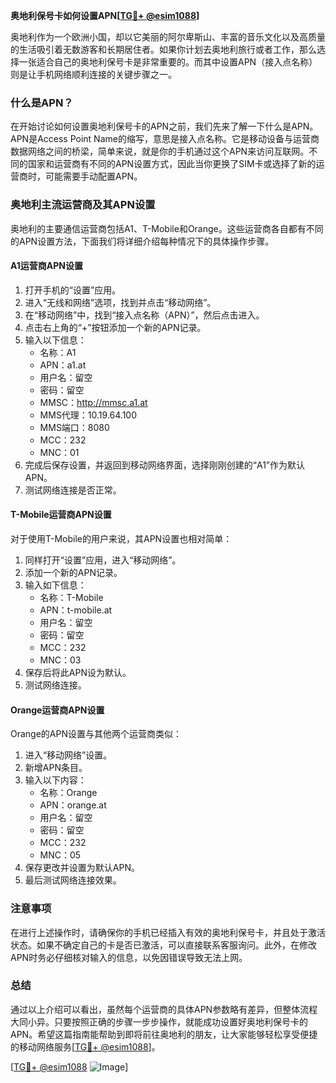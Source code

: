 **奥地利保号卡如何设置APN[[TG💪+ @esim1088](https://t.me/s/esim1088)]**

奥地利作为一个欧洲小国，却以它美丽的阿尔卑斯山、丰富的音乐文化以及高质量的生活吸引着无数游客和长期居住者。如果你计划去奥地利旅行或者工作，那么选择一张适合自己的奥地利保号卡是非常重要的。而其中设置APN（接入点名称）则是让手机网络顺利连接的关键步骤之一。

### 什么是APN？

在开始讨论如何设置奥地利保号卡的APN之前，我们先来了解一下什么是APN。APN是Access Point Name的缩写，意思是接入点名称。它是移动设备与运营商数据网络之间的桥梁，简单来说，就是你的手机通过这个APN来访问互联网。不同的国家和运营商有不同的APN设置方式，因此当你更换了SIM卡或选择了新的运营商时，可能需要手动配置APN。

### 奥地利主流运营商及其APN设置

奥地利的主要通信运营商包括A1、T-Mobile和Orange。这些运营商各自都有不同的APN设置方法，下面我们将详细介绍每种情况下的具体操作步骤。

#### A1运营商APN设置

1. 打开手机的“设置”应用。
2. 进入“无线和网络”选项，找到并点击“移动网络”。
3. 在“移动网络”中，找到“接入点名称（APN）”，然后点击进入。
4. 点击右上角的“+”按钮添加一个新的APN记录。
5. 输入以下信息：
   - 名称：A1
   - APN：a1.at
   - 用户名：留空
   - 密码：留空
   - MMSC：http://mmsc.a1.at
   - MMS代理：10.19.64.100
   - MMS端口：8080
   - MCC：232
   - MNC：01
6. 完成后保存设置，并返回到移动网络界面，选择刚刚创建的“A1”作为默认APN。
7. 测试网络连接是否正常。

#### T-Mobile运营商APN设置

对于使用T-Mobile的用户来说，其APN设置也相对简单：

1. 同样打开“设置”应用，进入“移动网络”。
2. 添加一个新的APN记录。
3. 输入如下信息：
   - 名称：T-Mobile
   - APN：t-mobile.at
   - 用户名：留空
   - 密码：留空
   - MCC：232
   - MNC：03
4. 保存后将此APN设为默认。
5. 测试网络连接。

#### Orange运营商APN设置

Orange的APN设置与其他两个运营商类似：

1. 进入“移动网络”设置。
2. 新增APN条目。
3. 输入以下内容：
   - 名称：Orange
   - APN：orange.at
   - 用户名：留空
   - 密码：留空
   - MCC：232
   - MNC：05
4. 保存更改并设置为默认APN。
5. 最后测试网络连接效果。

### 注意事项

在进行上述操作时，请确保你的手机已经插入有效的奥地利保号卡，并且处于激活状态。如果不确定自己的卡是否已激活，可以直接联系客服询问。此外，在修改APN时务必仔细核对输入的信息，以免因错误导致无法上网。

### 总结

通过以上介绍可以看出，虽然每个运营商的具体APN参数略有差异，但整体流程大同小异。只要按照正确的步骤一步步操作，就能成功设置好奥地利保号卡的APN。希望这篇指南能帮助到即将前往奥地利的朋友，让大家能够轻松享受便捷的移动网络服务[[TG💪+ @esim1088](https://t.me/s/esim1088)]。

[[TG💪+ @esim1088](https://t.me/s/esim1088) ![Image](https://i.postimg.cc/4NQfJmqS/Snipaste-2025-05-13-00-14-12.png)]